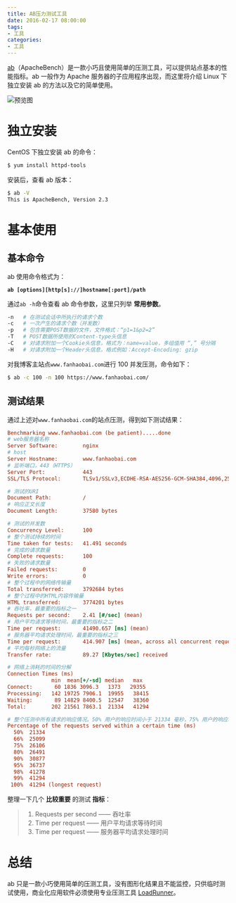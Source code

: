 ```yaml
---
title: AB压力测试工具
date: 2016-02-17 08:00:00
tags:
- 工具
categories:
- 工具
---
```


[ab](http://baike.baidu.com/link?url=b4bhuzwBAf5Zyh5lkcs_r_vOQAOINHPzuE8Z9oOvSoVwO4rqYARKLon6QzZmmVqbs2jxKudsBMXnoIQ7w0OdLCnPzaaKFnoMpuUGwnoMxw)（ApacheBench）是一款小巧且使用简单的压测工具，可以提供站点基本的性能指标。ab 一般作为 Apache 服务器的子应用程序出现，而这里将介绍 Linux 下独立安装 ab 的方法以及它的简单使用。

![预览图](https://img.fanhaobai.com/2016/02/ab/c390e541-7bb5-453e-bba5-adc31e9034f2.png)<!--more-->


# 独立安装

CentOS 下独立安装 ab 的命令：

```Bash
$ yum install httpd-tools
```

安装后，查看 ab 版本：

```Bash
$ ab -V
This is ApacheBench, Version 2.3
```

# 基本使用

## 基本命令

ab 使用命令格式为：

**`ab [options][http[s]://]hostname[:port]/path`**

通过`ab -h`命令查看 ab 命令参数，这里只列举 **常用参数**。

```Bash
-n   # 在测试会话中所执行的请求个数
-c   # 一次产生的请求个数（并发数）
-p   # 包含需要POST数据的文件，文件格式：“p1=1&p2=2”
-T   # POST数据所使用的Content-type头信息
-C   # 对请求附加一个Cookie头信息，格式为：name=value，多组值用 “,” 号分隔
-H   # 对请求附加一个Header头信息，格式例如：Accept-Encoding: gzip
```

对我博客主站点`www.fanhaobai.com`进行 100 并发压测，命令如下：

```Bash
$ ab -c 100 -n 100 https://www.fanhaobai.com/
```

## 测试结果

通过上述对`www.fanhaobai.com`的站点压测，得到如下测试结果：

```Ini
Benchmarking www.fanhaobai.com (be patient).....done
# web服务器名称
Server Software:        nginx
# host
Server Hostname:        www.fanhaobai.com
# 监听端口，443（HTTPS）
Server Port:            443
SSL/TLS Protocol:       TLSv1/SSLv3,ECDHE-RSA-AES256-GCM-SHA384,4096,256

# 测试的URI
Document Path:          /
# 响应正文长度
Document Length:        37580 bytes

# 测试的并发数
Concurrency Level:      100
# 整个测试持续的时间
Time taken for tests:   41.491 seconds
# 完成的请求数量
Complete requests:      100
# 失败的请求数量
Failed requests:        0
Write errors:           0
# 整个过程中的网络传输量
Total transferred:      3792684 bytes
# 整个过程中的HTML内容传输量
HTML transferred:       3774201 bytes
# 吞吐率，最重要的指标之一
Requests per second:    2.41 [#/sec] (mean)
# 用户平均请求等待时间，最重要的指标之二
Time per request:       41490.657 [ms] (mean)
# 服务器平均请求处理时间，最重要的指标之三
Time per request:       414.907 [ms] (mean, across all concurrent requests)
# 平均每秒网络上的流量
Transfer rate:          89.27 [Kbytes/sec] received

# 网络上消耗的时间的分解
Connection Times (ms)
              min  mean[+/-sd] median   max
Connect:       60 1836 3096.3   1373   29355
Processing:   142 19725 7906.1  19955   38415
Waiting:       89 14829 8400.5  12547   38360
Total:        202 21561 7863.1  21334   41294

# 整个压测中所有请求的响应情况。50% 用户的响应时间小于 21334 毫秒，75% 用户的响应时间小于26106 毫秒，最长响应时间小于 41294 毫秒。
Percentage of the requests served within a certain time (ms)
  50%  21334
  66%  25099
  75%  26106
  80%  26491
  90%  30877
  95%  36737
  98%  41278
  99%  41294
 100%  41294 (longest request)
```

整理一下几个 **比较重要** 的测试 **指标**：

> 1. Requests per second —— 吞吐率
> 2. Time per request ——  用户平均请求等待时间
> 3. Time per request ——  服务器平均请求处理时间

# 总结

ab 只是一款小巧使用简单的压测工具，没有图形化结果且不能监控，只供临时测试使用，商业化应用软件必须使用专业压测工具 [LoadRunner](http://baike.baidu.com/link?url=lJ3RJi0dFKBXNaPAEBvbvwr0dY4Cjd13NV5JuwbsXpZR69gaZGp0cpfYlvuJCDkfvi1wprca9_3q_ipH0P2URP4pvJzkDmrgCGjPuEOITDi)。

